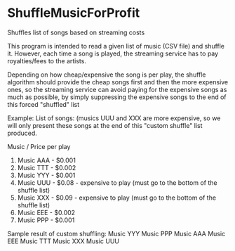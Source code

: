 # ShuffleMusicForProfit
Shuffles list of songs based on streaming costs

This program is intended to read a given list of music (CSV file) and shuffle it.
However, each time a song is played, the streaming service has to pay royalties/fees to the artists.

Depending on how cheap/expensive the song is per play, the shuffle algorithm should provide the cheap songs first and then the more expensive ones, so the streaming service can avoid paying for the expensive songs as much as possible, by simply suppressing the expensive songs to the end of this forced "shuffled" list

Example:
List of songs: (musics UUU and XXX are more expensive, so we will only present these songs at the end of this "custom shuffle" list produced.

Music / Price per play
1. Music AAA  - $0.001
2. Music TTT  - $0.002
3. Music YYY  - $0.001
4. Music UUU  - $0.08 - expensive to play (must go to the bottom of the shuffle list)
5. Music XXX  - $0.09 - expensive to play (must go to the bottom of the shuffle list)
6. Music EEE  - $0.002
7. Music PPP  - $0.001

Sample result of custom shuffling:
Music YYY
Music PPP
Music AAA
Music EEE
Music TTT
Music XXX
Music UUU

